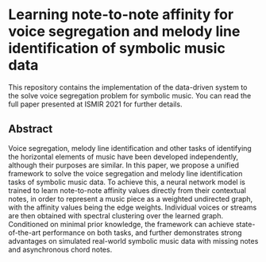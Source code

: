 # Learning note-to-note affinity for voice segregation and melody line identification of symbolic music data
This repository contains the implementation of the data-driven system to the solve voice segregation problem for symbolic music.
You can read the full paper presented at ISMIR 2021 for further details.

## Abstract
Voice segregation, melody line identification and other tasks of identifying the horizontal elements of music have been developed independently, although their purposes are similar. 
In this paper, we propose a unified framework to solve the voice segregation and melody line identification tasks of symbolic music data. 
To achieve this, a neural network model is trained to learn note-to-note affinity values directly from their contextual notes, in order to represent a music piece as a weighted undirected graph, with the affinity values being the edge weights. 
Individual voices or streams are then obtained with spectral clustering over the learned graph. 
Conditioned on minimal prior knowledge, the framework can achieve state-of-the-art performance on both tasks, and further demonstrates strong advantages on simulated real-world symbolic music data with missing notes and asynchronous chord notes.
